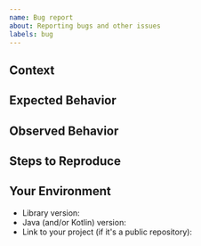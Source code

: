 ```yaml
---
name: Bug report
about: Reporting bugs and other issues
labels: bug
---
```


<!-- The bug you're experiencing might have already be reported. -->
<!-- Please search in the [issues](https://github.com/coditory/quark-i18n/issues) before creating one. -->

## Context
<!-- How has this issue affected you? What are you trying to accomplish? -->
<!-- Providing context can help find a solution that is most useful. -->

## Expected Behavior
<!-- What should happen? -->

## Observed Behavior
<!-- What happens instead of the expected behavior? -->

## Steps to Reproduce
<!-- Provide a link to a live example, or an unambiguous set of steps to -->
<!-- reproduce this bug. Include code to reproduce, if relevant. -->

## Your Environment
<!-- Include as many relevant details about the environment you experienced the bug in -->

* Library version:
* Java (and/or Kotlin) version:
* Link to your project (if it's a public repository):
